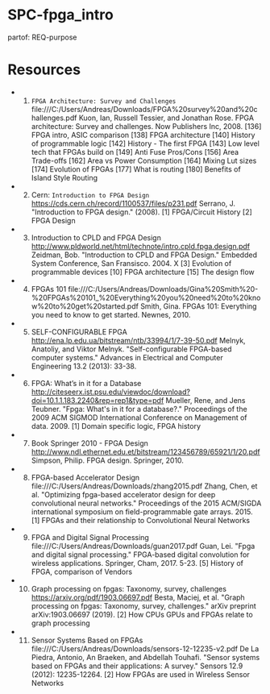 # SPC-fpga_intro
partof: REQ-purpose
###

# Resources

* 1) `FPGA Architecture: Survey and Challenges` file:///C:/Users/Andreas/Downloads/FPGA%20survey%20and%20challenges.pdf
    Kuon, Ian, Russell Tessier, and Jonathan Rose. FPGA architecture: Survey and challenges. Now Publishers Inc, 2008.
    [136] FPGA intro, ASIC comparison
    [138] FPGA architecture
    [140] History of programmable logic
    [142] History - The first FPGA
    [143] Low level tech that FPGAs build on
    [149] Anti Fuse Pros/Cons
    [156] Area Trade-offs
    [162] Area vs Power Consumption
    [164] Mixing Lut sizes
    [174] Evolution of FPGAs
    [177] What is routing
    [180] Benefits of Island Style Routing
* 2) Cern: `Introduction to FPGA Design` https://cds.cern.ch/record/1100537/files/p231.pdf
    Serrano, J. "Introduction to FPGA design." (2008).
    [1] FPGA/Circuit History
    [2] FPGA Design
* 3) Introduction to CPLD and FPGA Design http://www.pldworld.net/html/technote/intro.cpld.fpga.design.pdf
    Zeidman, Bob. "Introduction to CPLD and FPGA Design." Embedded System Conference, San Fransisco. 2004.
    X [3] Evolution of programmable devices
    [10] FPGA architecture
    [15] The design flow
* 4) FPGAs 101 file:///C:/Users/Andreas/Downloads/Gina%20Smith%20-%20FPGAs%20101_%20Everything%20you%20need%20to%20know%20to%20get%20started.pdf
    Smith, Gina. FPGAs 101: Everything you need to know to get started. Newnes, 2010.
* 5) SELF-CONFIGURABLE FPGA http://ena.lp.edu.ua/bitstream/ntb/33994/1/7-39-50.pdf
    Melnyk, Anatoliy, and Viktor Melnyk. "Self-configurable FPGA-based computer systems." Advances in Electrical and Computer Engineering 13.2 (2013): 33-38.
* 6) FPGA: What’s in it for a Database http://citeseerx.ist.psu.edu/viewdoc/download?doi=10.1.1.183.2240&rep=rep1&type=pdf
    Mueller, Rene, and Jens Teubner. "Fpga: What's in it for a database?." Proceedings of the 2009 ACM SIGMOD International Conference on Management of data. 2009.
    [1] Domain specific logic, FPGA history
* 7) Book Springer 2010 - FPGA Design http://www.ndl.ethernet.edu.et/bitstream/123456789/65921/1/20.pdf
    Simpson, Philip. FPGA design. Springer, 2010.
* 8) FPGA-based Accelerator Design file:///C:/Users/Andreas/Downloads/zhang2015.pdf
    Zhang, Chen, et al. "Optimizing fpga-based accelerator design for deep convolutional neural networks." Proceedings of the 2015 ACM/SIGDA international symposium on field-programmable gate arrays. 2015.
    [1] FPGAs and their relationship to Convolutional Neural Networks
* 9) FPGA and Digital Signal Processing file:///C:/Users/Andreas/Downloads/guan2017.pdf
    Guan, Lei. "Fpga and digital signal processing." FPGA-based digital convolution for wireless applications. Springer, Cham, 2017. 5-23.
    [5] History of FPGA, comparison of Vendors
* 10) Graph processing on fpgas: Taxonomy, survey, challenges https://arxiv.org/pdf/1903.06697.pdf
    Besta, Maciej, et al. "Graph processing on fpgas: Taxonomy, survey, challenges." arXiv preprint arXiv:1903.06697 (2019).
    [2] How CPUs GPUs and FPGAs relate to graph processing
* 11) Sensor Systems Based on FPGAs file:///C:/Users/Andreas/Downloads/sensors-12-12235-v2.pdf
    De La Piedra, Antonio, An Braeken, and Abdellah Touhafi. "Sensor systems based on FPGAs and their applications: A survey." Sensors 12.9 (2012): 12235-12264.
    [2] How FPGAs are used in Wireless Sensor Networks
